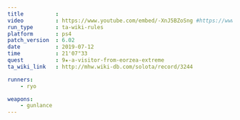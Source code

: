 ```yaml
---
title          :
video          : https://www.youtube.com/embed/-XnJ5BZoSng #https://www.youtube.com/watch?v=-XnJ5BZoSng
run_type       : ta-wiki-rules
platform       : ps4
patch_version  : 6.02
date           : 2019-07-12
time           : 21'07"33
quest          : 9★-a-visitor-from-eorzea-extreme
ta_wiki_link   : http://mhw.wiki-db.com/solota/record/3244

runners:
    - ryo

weapons:
    - gunlance
---
```

